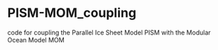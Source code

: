 # PISM-MOM_coupling
code for coupling the Parallel Ice Sheet Model PISM with the Modular Ocean Model MOM
